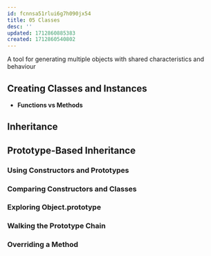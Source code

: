 ```yaml
---
id: fcnnsa51rlui6g7h090jx54
title: 05 Classes
desc: ''
updated: 1712860885383
created: 1712860540802
---
```

A tool for generating multiple objects with shared characteristics and behaviour

## Creating Classes and Instances

- **Functions vs Methods**

## Inheritance

## Prototype-Based Inheritance

### Using Constructors and Prototypes

### Comparing Constructors and Classes

### Exploring Object.prototype

### Walking the Prototype Chain

### Overriding a Method